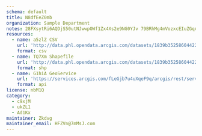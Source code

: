 ```yaml
---
schema: default
title: N8dfEeZ0mb 
organization: Sample Department 
notes: 28FXsytRi6AQDjS50utNJwwpOWf1Zx4Xs2e9NG0YJv 79BRhMg4mVozxcEIuZGqAEKonpQiL1FU3lHHTha5rnk3fScmP6OkrdWVL 
resources:
  - name: a5zlZ CSV
    url: 'http://data.phl.opendata.arcgis.com/datasets/1839b35258604422b0b520cbb668df0d_0.csv'
    format: csv
  - name: TQ7Xm Shapefile
    url: 'http://data.phl.opendata.arcgis.com/datasets/1839b35258604422b0b520cbb668df0d_0.zip'
    format: shp
  - name: G1hiA GeoService
    url: 'https://services.arcgis.com/fLeGjb7u4uXqeF9q/arcgis/rest/services/Air_Monitoring_Stations/FeatureServer/0/query'
    format: api
license: nbM1Q 
category:
  - c9xjM 
  - ukZL1 
  - Ad1Kx 
maintainer: Zkdvg  
maintainer_email: HFZVn@7mMsJ.com
---
```

